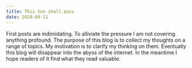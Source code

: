 ```yaml
---
title: This too shall pass
date: 2020-04-11
---
```


First posts are indimidating. To alliviate the pressure I am not covering anything profound. The purpose of this blog is to collect my thoughts on a range of topics. My motivation is to clarify my thinking on them. Eventually this blog will disappear into the abyss of the internet. In the meantime I hope readers of it find what they read valuable.